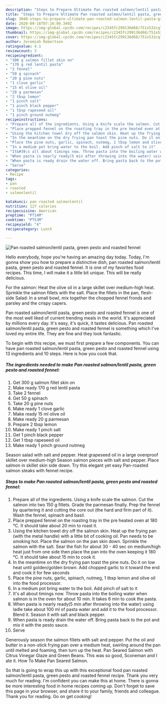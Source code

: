 ```yaml
---
description: "Steps to Prepare Ultimate Pan roasted salmon/lentil pasta, green pesto and roasted fennel"
title: "Steps to Prepare Ultimate Pan roasted salmon/lentil pasta, green pesto and roasted fennel"
slug: 3048-steps-to-prepare-ultimate-pan-roasted-salmon-lentil-pasta-green-pesto-and-roasted-fennel
date: 2020-09-16T07:16:09.349Z
image: https://img-global.cpcdn.com/recipes/c2345fc299136d68/751x532cq70/pan-roasted-salmonlentil-pasta-green-pesto-and-roasted-fennel-recipe-main-photo.jpg
thumbnail: https://img-global.cpcdn.com/recipes/c2345fc299136d68/751x532cq70/pan-roasted-salmonlentil-pasta-green-pesto-and-roasted-fennel-recipe-main-photo.jpg
cover: https://img-global.cpcdn.com/recipes/c2345fc299136d68/751x532cq70/pan-roasted-salmonlentil-pasta-green-pesto-and-roasted-fennel-recipe-main-photo.jpg
author: Jeremiah Robertson
ratingvalue: 4.1
reviewcount: 3
recipeingredient:
- "300 g salmon fillet skin on"
- "170 g red lentil pasta"
- "2 fennel"
- "50 g spinach"
- "20 g pine nuts"
- "1 clove garlic"
- "15 ml olive oil"
- "20 g parmesan"
- "2 tbsp lemon"
- "1 pinch salt"
- "1 pinch black pepper"
- "1 tbsp rapeseed oil"
- "1 pinch ground nutmeg"
recipeinstructions:
- "Prepare all of the ingredients. Using a knife scale the salmon. Cut the salmon into two 150 g fillets. Grade the parmesan finally. Prep the fennel by quartering it and cutting the core out (the hard and firm part of it). Wash the fennel, spinach and basil."
- "Place prepped fennel on the roasting tray in the pre heated oven at 180 °C. It should take about 20 min to roast it."
- "Using the kitchen towel dry off the salmon skin. Heat up the frying pan (with the metal handle) with a little bit of cooking oil. Pan needs to be smoking hot. Place the salmon on the pan skin down. Sprinkle the salmon with the salt. Sear the fish for about 30 - 40 sec on medium/high heat just from one side then place the pan into the oven keeping it 180 °C. It should take about 15 min to cook it."
- "In the meantime on the dry frying pan toast the pine nuts. Do it on low heat until golden/golden brown. Add chopped garlic to it toward the end and cook it for few seconds"
- "Place the pine nuts, garlic, spinach, nutmeg, 1 tbsp lemon and olive oil into the food processor."
- "In a medium pot bring water to the boil. Add pinch of salt to it"
- "It&#39;s all about timings now. Throw pasta into the boiling water when salmon is in the oven for about 10 min. It takes 6 min to cook the pasta."
- "When pasta is nearly ready(5 min after throwing into the water) using ladle take about 100 ml of pasta water and add it to the food processor. Blend it. Season it with salt and black pepper."
- "When pasta is ready drain the water off. Bring pasta back to the pot and mix it with the pesto sauce."
- "Serve"
categories:
- Recipe
tags:
- pan
- roasted
- salmonlentil

katakunci: pan roasted salmonlentil 
nutrition: 127 calories
recipecuisine: American
preptime: "PT14M"
cooktime: "PT53M"
recipeyield: "4"
recipecategory: Lunch

---
```



![Pan roasted salmon/lentil pasta, green pesto and roasted fennel](https://img-global.cpcdn.com/recipes/c2345fc299136d68/751x532cq70/pan-roasted-salmonlentil-pasta-green-pesto-and-roasted-fennel-recipe-main-photo.jpg)

Hello everybody, hope you're having an amazing day today. Today, I'm gonna show you how to prepare a distinctive dish, pan roasted salmon/lentil pasta, green pesto and roasted fennel. It is one of my favorites food recipes. This time, I will make it a little bit unique. This will be really delicious.

For the salmon: Heat the olive oil in a large skillet over medium-high heat. Sprinkle the salmon fillets with the salt. Place the fillets in the pan, flesh-side Salad: In a small bowl, mix together the chopped fennel fronds and parsley and the crispy capers.

Pan roasted salmon/lentil pasta, green pesto and roasted fennel is one of the most well liked of current trending meals in the world. It's appreciated by millions every day. It's easy, it's quick, it tastes delicious. Pan roasted salmon/lentil pasta, green pesto and roasted fennel is something which I've loved my entire life. They are fine and they look fantastic.


To begin with this recipe, we must first prepare a few components. You can have pan roasted salmon/lentil pasta, green pesto and roasted fennel using 13 ingredients and 10 steps. Here is how you cook that.

<!--inarticleads1-->

##### The ingredients needed to make Pan roasted salmon/lentil pasta, green pesto and roasted fennel:

1. Get 300 g salmon fillet skin on
1. Make ready 170 g red lentil pasta
1. Take 2 fennel
1. Get 50 g spinach
1. Take 20 g pine nuts
1. Make ready 1 clove garlic
1. Make ready 15 ml olive oil
1. Make ready 20 g parmesan
1. Prepare 2 tbsp lemon
1. Make ready 1 pinch salt
1. Get 1 pinch black pepper
1. Get 1 tbsp rapeseed oil
1. Make ready 1 pinch ground nutmeg


Season salad with salt and pepper. Heat grapeseed oil in a large ovenproof skillet over medium-high Season salmon pieces with salt and pepper. Place salmon in skillet skin side down. Try this elegant yet easy Pan-roasted salmon steaks with fennel recipe. 

<!--inarticleads2-->

##### Steps to make Pan roasted salmon/lentil pasta, green pesto and roasted fennel:

1. Prepare all of the ingredients. Using a knife scale the salmon. Cut the salmon into two 150 g fillets. Grade the parmesan finally. Prep the fennel by quartering it and cutting the core out (the hard and firm part of it). Wash the fennel, spinach and basil.
1. Place prepped fennel on the roasting tray in the pre heated oven at 180 °C. It should take about 20 min to roast it.
1. Using the kitchen towel dry off the salmon skin. Heat up the frying pan (with the metal handle) with a little bit of cooking oil. Pan needs to be smoking hot. Place the salmon on the pan skin down. Sprinkle the salmon with the salt. Sear the fish for about 30 - 40 sec on medium/high heat just from one side then place the pan into the oven keeping it 180 °C. It should take about 15 min to cook it.
1. In the meantime on the dry frying pan toast the pine nuts. Do it on low heat until golden/golden brown. Add chopped garlic to it toward the end and cook it for few seconds
1. Place the pine nuts, garlic, spinach, nutmeg, 1 tbsp lemon and olive oil into the food processor.
1. In a medium pot bring water to the boil. Add pinch of salt to it
1. It&#39;s all about timings now. Throw pasta into the boiling water when salmon is in the oven for about 10 min. It takes 6 min to cook the pasta.
1. When pasta is nearly ready(5 min after throwing into the water) using ladle take about 100 ml of pasta water and add it to the food processor. Blend it. Season it with salt and black pepper.
1. When pasta is ready drain the water off. Bring pasta back to the pot and mix it with the pesto sauce.
1. Serve


Generously season the salmon fillets with salt and pepper. Put the oil and butter in a non-stick frying pan over a medium heat, swirling around the pan until melted and foaming, then turn up the heat. Pan Seared Salmon with Citrus Vinegar Glaze and Green Beans. This was so good, Sconeman and I ate it. How To Make Pan Seared Salmon. 

So that is going to wrap this up with this exceptional food pan roasted salmon/lentil pasta, green pesto and roasted fennel recipe. Thank you very much for reading. I'm confident you can make this at home. There is gonna be more interesting food in home recipes coming up. Don't forget to save this page in your browser, and share it to your family, friends and colleague. Thank you for reading. Go on get cooking!
